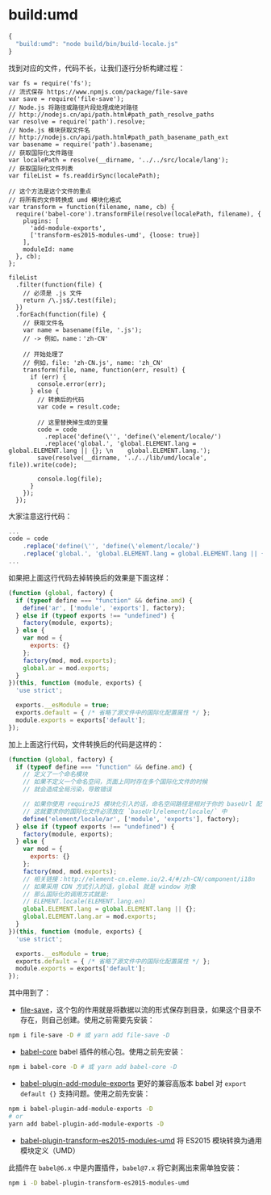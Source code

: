 # build:umd

```js
{
  "build:umd": "node build/bin/build-locale.js"
}
```

找到对应的文件，代码不长，让我们逐行分析构建过程：

```js{17-25}
var fs = require('fs');
// 流式保存 https://www.npmjs.com/package/file-save
var save = require('file-save');
// Node.js 将路径或路径片段处理成绝对路径
// http://nodejs.cn/api/path.html#path_path_resolve_paths
var resolve = require('path').resolve;
// Node.js 模块获取文件名
// http://nodejs.cn/api/path.html#path_path_basename_path_ext
var basename = require('path').basename;
// 获取国际化文件路径
var localePath = resolve(__dirname, '../../src/locale/lang');
// 获取国际化文件列表
var fileList = fs.readdirSync(localePath);

// 这个方法是这个文件的重点
// 将所有的文件转换成 umd 模块化格式
var transform = function(filename, name, cb) {
  require('babel-core').transformFile(resolve(localePath, filename), {
    plugins: [
      'add-module-exports',
      ['transform-es2015-modules-umd', {loose: true}]
    ],
    moduleId: name
  }, cb);
};

fileList
  .filter(function(file) {
    // 必须是 .js 文件
    return /\.js$/.test(file);
  })
  .forEach(function(file) {
    // 获取文件名
    var name = basename(file, '.js');
    // -> 例如，name：'zh-CN'

    // 开始处理了
    // 例如，file: 'zh-CN.js', name: 'zh_CN'
    transform(file, name, function(err, result) {
      if (err) {
        console.error(err);
      } else {
        // 转换后的代码
        var code = result.code;

        // 这里替换掉生成的变量
        code = code
          .replace('define(\'', 'define(\'element/locale/')
          .replace('global.', 'global.ELEMENT.lang = global.ELEMENT.lang || {}; \n    global.ELEMENT.lang.');
        save(resolve(__dirname, '../../lib/umd/locale', file)).write(code);

        console.log(file);
      }
    });
  });
```

大家注意这行代码：

```js
...
code = code
    .replace('define(\'', 'define(\'element/locale/')
    .replace('global.', 'global.ELEMENT.lang = global.ELEMENT.lang || {}; \n    global.ELEMENT.lang.');
...
```

如果把上面这行代码去掉转换后的效果是下面这样：

```js
(function (global, factory) {
  if (typeof define === "function" && define.amd) {
    define('ar', ['module', 'exports'], factory);
  } else if (typeof exports !== "undefined") {
    factory(module, exports);
  } else {
    var mod = {
      exports: {}
    };
    factory(mod, mod.exports);
    global.ar = mod.exports;
  }
})(this, function (module, exports) {
  'use strict';

  exports.__esModule = true;
  exports.default = { /* 省略了源文件中的国际化配置属性 */ };
  module.exports = exports['default'];
});
```

加上上面这行代码，文件转换后的代码是这样的：

```js
(function (global, factory) {
  if (typeof define === "function" && define.amd) {
    // 定义了一个命名模块
    // 如果不定义一个命名空间，页面上同时存在多个国际化文件的时候
    // 就会造成全局污染，导致错误

    // 如果你使用 requireJS 模块化引入的话，命名空间路径是相对于你的 baseUrl 配置的
    // 这就要求你的国际化文件必须放在 `baseUrl/element/locale/` 中
    define('element/locale/ar', ['module', 'exports'], factory);
  } else if (typeof exports !== "undefined") {
    factory(module, exports);
  } else {
    var mod = {
      exports: {}
    };
    factory(mod, mod.exports);
    // 相关链接：http://element-cn.eleme.io/2.4/#/zh-CN/component/i18n
    // 如果采用 CDN 方式引入的话，global 就是 window 对象
    // 那么国际化的调用方式就是:
    // ELEMENT.locale(ELEMENT.lang.en)
    global.ELEMENT.lang = global.ELEMENT.lang || {}; 
    global.ELEMENT.lang.ar = mod.exports;
  }
})(this, function (module, exports) {
  'use strict';

  exports.__esModule = true;
  exports.default = { /* 省略了源文件中的国际化配置属性 */ };
  module.exports = exports['default'];
});
```

其中用到了：

- [file-save](https://www.npmjs.com/package/file-save)，这个包的作用就是将数据以流的形式保存到目录，如果这个目录不存在，则自己创建。使用之前需要先安装：

```bash
npm i file-save -D # 或 yarn add file-save -D
```

- [babel-core](https://www.npmjs.com/package/babel-core) babel 插件的核心包。使用之前先安装：

```bash
npm i babel-core -D # 或 yarn add babel-core -D
```
- [babel-plugin-add-module-exports](https://www.npmjs.com/package/babel-plugin-add-module-exports) 更好的兼容高版本 babel 对 `export default {}` 支持问题。使用之前先安装：

```bash
npm i babel-plugin-add-module-exports -D
# or
yarn add babel-plugin-add-module-exports -D
```

- [babel-plugin-transform-es2015-modules-umd](https://www.npmjs.com/package/babel-plugin-transform-es2015-modules-umd) 将 ES2015 模块转换为通用模块定义（UMD）

此插件在 `babel@6.x` 中是内置插件，`babel@7.x` 将它剥离出来需单独安装：

```bash
npm i -D babel-plugin-transform-es2015-modules-umd
```


